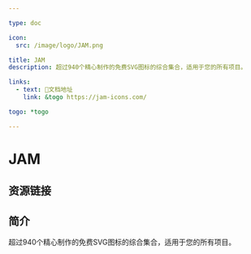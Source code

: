 ```yaml
---

type: doc

icon:
  src: /image/logo/JAM.png

title: JAM
description: 超过940个精心制作的免费SVG图标的综合集合，适用于您的所有项目。

links:
  - text: 📖文档地址
    link: &togo https://jam-icons.com/

togo: *togo

---
```


<ShowLogo />

# JAM

<ShowBreadcrumb />

## 资源链接

<ShowLinks />

## 简介

超过940个精心制作的免费SVG图标的综合集合，适用于您的所有项目。
